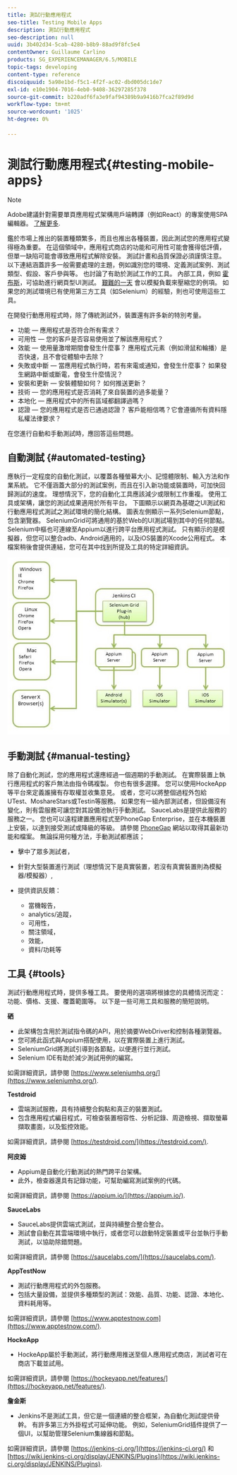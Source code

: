 ```yaml
---
title: 測試行動應用程式
seo-title: Testing Mobile Apps
description: 測試行動應用程式
seo-description: null
uuid: 3b402d34-5cab-4280-b8b9-88ad9f8fc5e4
contentOwner: Guillaume Carlino
products: SG_EXPERIENCEMANAGER/6.5/MOBILE
topic-tags: developing
content-type: reference
discoiquuid: 5a98e1bd-f5c1-4f2f-ac02-dbd005dc1de7
exl-id: e10e1904-7016-4eb0-9408-36297285f378
source-git-commit: b220adf6fa3e9faf94389b9a9416b7fca2f89d9d
workflow-type: tm+mt
source-wordcount: '1025'
ht-degree: 0%

---
```


# 測試行動應用程式{#testing-mobile-apps}

>[!NOTE]
>
>Adobe建議針對需要單頁應用程式架構用戶端轉譯（例如React）的專案使用SPA編輯器。 [了解更多](/help/sites-developing/spa-overview.md).

鑑於市場上推出的裝置種類繁多，而且也推出各種裝置，因此測試您的應用程式變得極為重要。 在這個領域中，應用程式商店的功能和可用性可能會獲得低評價，但單一缺陷可能會導致應用程式解除安裝。 測試計畫和品質保證必須謹慎注意。 以下連結涵蓋許多一般需要處理的主題，例如識別您的環境、定義測試案例、測試類型、假設、客戶參與等。 也討論了有助於測試工作的工具。 內部工具，例如 [霍布斯](/help/sites-developing/hobbes.md)，可協助進行網頁型UI測試。 [艱難的一天](/help/sites-developing/tough-day.md) 會以模擬負載來壓縮您的例項。 如果您的測試環境已有使用第三方工具（如Selenium）的經驗，則也可使用這些工具。

在開發行動應用程式時，除了傳統測試外，裝置還有許多新的特別考量。

* 功能 — 應用程式是否符合所有需求？
* 可用性 — 您的客戶是否容易使用並了解該應用程式？
* 效能 — 使用量激增期間會發生什麼事？ 應用程式元素（例如滑鼠和輪播）是否快速，且不會從體驗中去除？
* 失敗或中斷 — 當應用程式執行時，若有來電或通知，會發生什麼事？ 如果發生網路中斷或斷電，會發生什麼情況？
* 安裝和更新 — 安裝體驗如何？ 如何推送更新？
* 技術 — 您的應用程式是否消耗了來自裝置的過多能量？
* 本地化 — 應用程式中的所有區域都翻譯過嗎？
* 認證 — 您的應用程式是否已通過認證？ 客戶能相信嗎？它會遵循所有資料隱私權法律要求？

在您進行自動和手動測試時，應回答這些問題。

## 自動測試 {#automated-testing}

應執行一定程度的自動化測試，以覆蓋各種螢幕大小、記憶體限制、輸入方法和作業系統。 它不僅涵蓋大部分的測試案例，而且在引入新功能或裝置時，可加快回歸測試的速度。 理想情況下，您的自動化工具應該減少或限制工作重複。 使用工具或架構，讓您的測試成果適用於所有平台。 下圖顯示以網頁為基礎之UI測試和行動應用程式測試之測試環境的簡化結構。 圖表左側顯示一系列Selenium節點，包含瀏覽器。 SeleniumGrid可將通用的基於Web的UI測試場到其中的任何節點。 Selenium中樞也可連線至Appium以進行跨平台應用程式測試。 只有顯示的是模擬器，但您可以整合adb、Android適用的，以及iOS裝置的Xcode公用程式。 本檔案稍後會提供連結，您可在其中找到所提及工具的特定詳細資訊。

![chlimage_1](assets/chlimage_1.jpeg)

## 手動測試 {#manual-testing}

除了自動化測試，您的應用程式還應經過一個週期的手動測試。 在實際裝置上執行應用程式的客戶無法由指令碼複製。 你也有很多選擇。 您可以使用HockeApp等平台來定義誰擁有存取權並收集意見。 或者，您可以將整個過程外包給UTest、MoshareStars或Testin等服務。 如果您有一組內部測試者，但設備沒有變化，則有雲服務可讓您對其設備池執行手動測試。 SauceLabs是提供此服務的服務之一。 您也可以遠程建置應用程式至PhoneGap Enterprise，並在本機裝置上安裝，以達到接受測試或降級的等級。 請參閱 [PhoneGap](https://phonegap.com/) 網站以取得其最新功能和檔案。 無論採用何種方法，手動測試都應該；

* 擊中了眾多測試者，
* 針對大型裝置進行測試（理想情況下是真實裝置，若沒有真實裝置則為模擬器/模擬器）,
* 提供資訊反饋：

   * 當機報告，
   * analytics/追蹤，
   * 可用性，
   * 關注領域，
   * 效能，
   * 資料/功耗等

## 工具 {#tools}

測試行動應用程式時，提供多種工具。 要使用的選項將根據您的具體情況而定：功能、價格、支援、覆蓋範圍等。 以下是一些可用工具和服務的簡短說明。

**硒**

* 此架構包含用於測試指令碼的API，用於摘要WebDriver和控制各種瀏覽器。
* 您可將此函式與Appium搭配使用，以在實際裝置上進行測試。
* SeleniumGrid將測試引導到各節點，以便進行並行測試。
* Selenium IDE有助於減少測試用例的編寫。

如需詳細資訊，請參閱 [https://www.seleniumhq.org/](https://www.seleniumhq.org/).

**Testdroid**

* 雲端測試服務，具有持續整合鈎點和真正的裝置測試。
* 包含應用程式編目程式，可檢查裝置相容性、分析記錄、周遊檢視、擷取螢幕擷取畫面，以及監控效能。

如需詳細資訊，請參閱 [https://testdroid.com/](https://testdroid.com/).

**阿皮姆**

* Appium是自動化行動測試的熱門跨平台架構。
* 此外，檢查器還具有記錄功能，可幫助編寫測試案例的代碼。

如需詳細資訊，請參閱 [https://appium.io/](https://appium.io/).

**SauceLabs**

* SauceLabs提供雲端式測試，並與持續整合整合整合。
* 測試會自動在其雲端環境中執行，或者您可以啟動特定裝置或平台並執行手動測試，以協助除錯問題。

如需詳細資訊，請參閱 [https://saucelabs.com/](https://saucelabs.com/).

**AppTestNow**

* 測試行動應用程式的外包服務。
* 包括大量設備，並提供多種類型的測試：效能、品質、功能、認證、本地化、資料耗用等。

如需詳細資訊，請參閱 [https://www.apptestnow.com](https://www.apptestnow.com/).

**HockeApp**

* HockeApp屬於手動測試，將行動應用推送至個人應用程式商店，測試者可在商店下載並試用。

如需詳細資訊，請參閱 [https://hockeyapp.net/features/](https://hockeyapp.net/features/).

**詹金斯**

* Jenkins不是測試工具，但它是一個連續的整合框架，為自動化測試提供骨幹。 有許多第三方外掛程式可延伸功能。 例如，SeleniumGrid插件提供了一個UI，以幫助管理Selenium集線器和節點。

如需詳細資訊，請參閱 [https://jenkins-ci.org/](https://jenkins-ci.org/) 和 [https://wiki.jenkins-ci.org/display/JENKINS/Plugins](https://wiki.jenkins-ci.org/display/JENKINS/Plugins).
